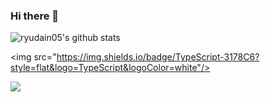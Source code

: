 ### Hi there 👋


![ryudain05's github stats](https://github-readme-stats.vercel.app/api?username=ryudain05&theme=omni&show_icons=true)


<img src="https://img.shields.io/badge/TypeScript-3178C6?style=flat&logo=TypeScript&logoColor=white"/>
 
<img src="https://img.shields.io/badge/Android-3DDC84?style=flat-square&logo=Android&logoColor=white"/>
